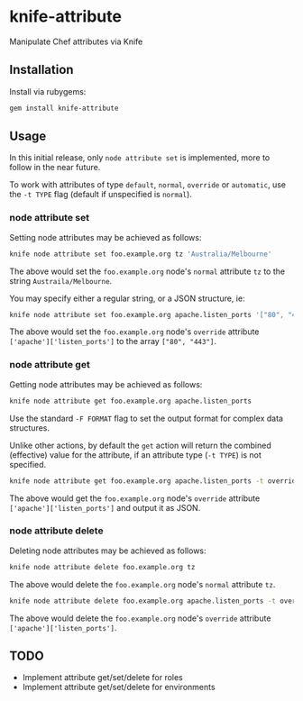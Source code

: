 # knife-attribute

Manipulate Chef attributes via Knife

## Installation

Install via rubygems:

```bash
gem install knife-attribute
```

## Usage

In this initial release, only `node attribute set` is implemented, more to
follow in the near future.

To work with attributes of type `default`, `normal`, `override` or `automatic`,
use the `-t TYPE` flag (default if unspecified is `normal`).

### node attribute set

Setting node attributes may be achieved as follows:

```bash
knife node attribute set foo.example.org tz 'Australia/Melbourne'
```

The above would set the `foo.example.org` node's `normal` attribute `tz` to the
string `Austraila/Melbourne`.

You may specify either a regular string, or a JSON structure, ie:

```bash
knife node attribute set foo.example.org apache.listen_ports '["80", "443"]' -t override
```

The above would set the `foo.example.org` node's `override` attribute
`['apache']['listen_ports']` to the array `["80", "443"]`.

### node attribute get

Getting node attributes may be achieved as follows:

```bash
knife node attribute get foo.example.org apache.listen_ports
```

Use the standard `-F FORMAT` flag to set the output format for complex data
structures.

Unlike other actions, by default the `get` action will return the combined
(effective) value for the attribute, if an attribute type (`-t TYPE`) is not
specified.

```bash
knife node attribute get foo.example.org apache.listen_ports -t override -F json
```

The above would get the `foo.example.org` node's `override` attribute
`['apache']['listen_ports']` and output it as JSON.

### node attribute delete

Deleting node attributes may be achieved as follows:

```bash
knife node attribute delete foo.example.org tz
```

The above would delete the `foo.example.org` node's `normal` attribute `tz`.

```bash
knife node attribute delete foo.example.org apache.listen_ports -t override
```

The above would delete the `foo.example.org` node's `override` attribute
`['apache']['listen_ports']`.


## TODO
- Implement attribute get/set/delete for roles
- Implement attribute get/set/delete for environments
